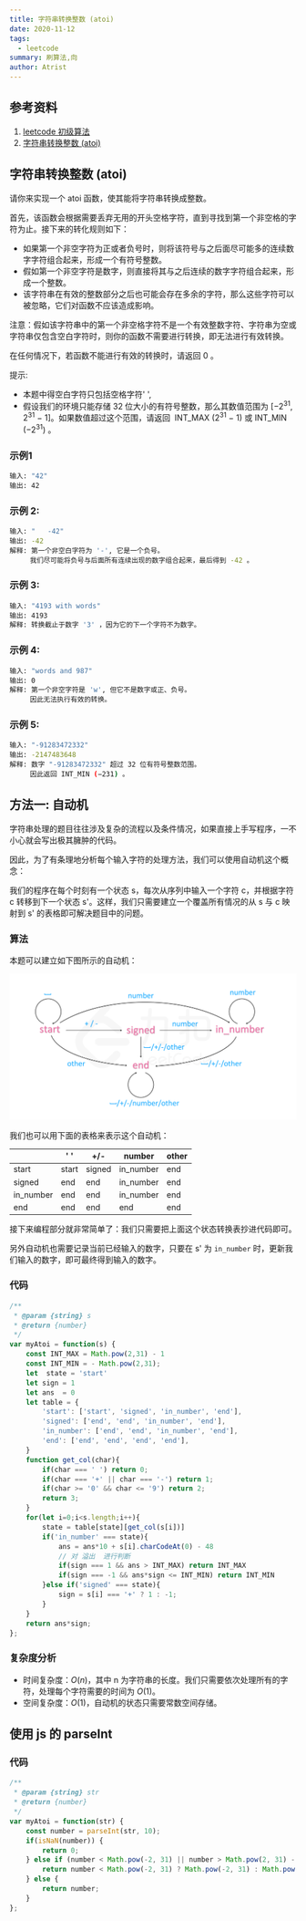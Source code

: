 ```yaml
---
title: 字符串转换整数 (atoi)
date: 2020-11-12
tags:
  - leetcode
summary: 刷算法,向
author: Atrist
---
```


## 参考资料

1. [leetcode 初级算法](https://leetcode-cn.com/leetbook/detail/top-interview-questions-easy/)
2. [字符串转换整数 (atoi)](https://leetcode-cn.com/problems/string-to-integer-atoi/description/)

## 字符串转换整数 (atoi)
请你来实现一个 atoi 函数，使其能将字符串转换成整数。

首先，该函数会根据需要丢弃无用的开头空格字符，直到寻找到第一个非空格的字符为止。接下来的转化规则如下：
- 如果第一个非空字符为正或者负号时，则将该符号与之后面尽可能多的连续数字字符组合起来，形成一个有符号整数。
- 假如第一个非空字符是数字，则直接将其与之后连续的数字字符组合起来，形成一个整数。
- 该字符串在有效的整数部分之后也可能会存在多余的字符，那么这些字符可以被忽略，它们对函数不应该造成影响。

注意：假如该字符串中的第一个非空格字符不是一个有效整数字符、字符串为空或字符串仅包含空白字符时，则你的函数不需要进行转换，即无法进行有效转换。

在任何情况下，若函数不能进行有效的转换时，请返回 0 。

提示:
- 本题中得空白字符只包括空格字符' ',
- 假设我们的环境只能存储 32 位大小的有符号整数，那么其数值范围为 [−2<sup>31</sup>,  2<sup>31</sup> − 1]。如果数值超过这个范围，请返回  INT_MAX (2<sup>31</sup> − 1) 或 INT_MIN (−2<sup>31</sup>) 。


### 示例1
```bash
输入: "42"
输出: 42
```
### 示例 2:
```bash
输入: "   -42"
输出: -42
解释: 第一个非空白字符为 '-', 它是一个负号。
     我们尽可能将负号与后面所有连续出现的数字组合起来，最后得到 -42 。
```
### 示例 3:
```bash
输入: "4193 with words"
输出: 4193
解释: 转换截止于数字 '3' ，因为它的下一个字符不为数字。
```
### 示例 4:
```bash
输入: "words and 987"
输出: 0
解释: 第一个非空字符是 'w', 但它不是数字或正、负号。
     因此无法执行有效的转换。
```
### 示例 5:
```bash
输入: "-91283472332"
输出: -2147483648
解释: 数字 "-91283472332" 超过 32 位有符号整数范围。 
     因此返回 INT_MIN (−231) 。
```
## 方法一: 自动机
字符串处理的题目往往涉及复杂的流程以及条件情况，如果直接上手写程序，一不小心就会写出极其臃肿的代码。

因此，为了有条理地分析每个输入字符的处理方法，我们可以使用自动机这个概念：

我们的程序在每个时刻有一个状态 s，每次从序列中输入一个字符 c，并根据字符 c 转移到下一个状态 s'。这样，我们只需要建立一个覆盖所有情况的从 s 与 c 映射到 s' 的表格即可解决题目中的问题。
### 算法

本题可以建立如下图所示的自动机：

![](./images/8_fig1.png)

我们也可以用下面的表格来表示这个自动机：

<br>|' '|	+/-	|number	|other
--|--|---|---|--
start	|start|	signed|	in_number	|end
signed	|end	|end	|in_number	|end
in_number	|end	|end	|in_number	|end
end	|end	|end	|end	|end

接下来编程部分就非常简单了：我们只需要把上面这个状态转换表抄进代码即可。

另外自动机也需要记录当前已经输入的数字，只要在 s' 为 `in_number` 时，更新我们输入的数字，即可最终得到输入的数字。

### 代码
```js
/**
 * @param {string} s
 * @return {number}
 */
var myAtoi = function(s) {
    const INT_MAX = Math.pow(2,31) - 1
    const INT_MIN = - Math.pow(2,31);
    let  state = 'start'
    let sign = 1
    let ans  = 0
    let table = {
        'start': ['start', 'signed', 'in_number', 'end'],
        'signed': ['end', 'end', 'in_number', 'end'],
        'in_number': ['end', 'end', 'in_number', 'end'],
        'end': ['end', 'end', 'end', 'end'],
    }
    function get_col(char){
        if(char === ' ') return 0;
        if(char === '+' || char === '-') return 1;
        if(char >= '0' && char <= '9') return 2;
        return 3;
    }
    for(let i=0;i<s.length;i++){
        state = table[state][get_col(s[i])]
        if('in_number' === state){
            ans = ans*10 + s[i].charCodeAt(0) - 48
            // 对 溢出  进行判断
            if(sign === 1 && ans > INT_MAX) return INT_MAX
            if(sign === -1 && ans*sign <= INT_MIN) return INT_MIN
        }else if('signed' === state){
            sign = s[i] === '+' ? 1 : -1;
        }
    }
    return ans*sign;
};
```

### 复杂度分析

- 时间复杂度：$O(n)$，其中 n 为字符串的长度。我们只需要依次处理所有的字符，处理每个字符需要的时间为 $O(1)$。
- 空间复杂度：$O(1)$，自动机的状态只需要常数空间存储。

## 使用 js 的 parseInt 
### 代码
```js
/**
 * @param {string} str
 * @return {number}
 */
var myAtoi = function(str) {
    const number = parseInt(str, 10);
    if(isNaN(number)) {
        return 0;
    } else if (number < Math.pow(-2, 31) || number > Math.pow(2, 31) - 1) {
        return number < Math.pow(-2, 31) ? Math.pow(-2, 31) : Math.pow(2, 31) - 1;
    } else {
        return number;
    }
};
```